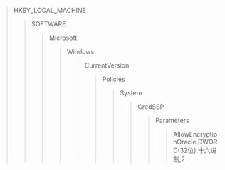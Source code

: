 > HKEY_LOCAL_MACHINE
>> SOFTWARE
>>> Microsoft
>>>> Windows
>>>>> CurrentVersion
>>>>>> Policies
>>>>>>> System
>>>>>>>> CredSSP
>>>>>>>>> Parameters
>>>>>>>>>> AllowEncryptionOracle,DWORD(32位),十六进制,2

